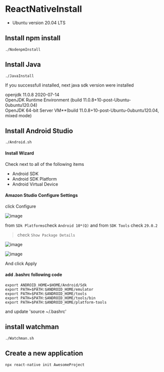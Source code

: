 # ReactNativeInstall
- Ubuntu version 20.04 LTS

## Install npm install
```
./NodenpmInstall
```

## Install Java

```
./JavaInstall
```

If you successfull installed, next java sdk version were installed

openjdk 11.0.8 2020-07-14  
OpenJDK Runtime Environment (build 11.0.8+10-post-Ubuntu-0ubuntu120.04)  
OpenJDK 64-bit Server VM**(build 11.0.8+10-post-Ubuntu-0ubuntu120.04, mixed mode)  

## Install Android Studio

```
./Android.sh
```

#### Install Wizard

Check next to all of the following items  
* Android SDK  
* Android SDK Platform  
* Android Virtual Device  

#### Amazon Studio Configure Settings

click Configure

![image](https://user-images.githubusercontent.com/54967427/96335072-a694f300-10b0-11eb-8aee-2bf0974f7c59.png)

from `SDk Platforms`check `Android 10*(Q)` and from `SDK Tools` check `29.0.2`
> check `Show Package Details`

![image](https://user-images.githubusercontent.com/54967427/96334995-d394d600-10af-11eb-9982-65af15339231.png)

![image](https://user-images.githubusercontent.com/54967427/96334966-a1837400-10af-11eb-9bc8-bd7aae402242.png)

And click Apply

#### add .bashrc following code
```
export ANDROID_HOME=$HOME/Android/Sdk
export PATH=$PATH:$ANDROID_HOME/emulator
export PATH=$PATH:$ANDROID_HOME/tools
export PATH=$PATH:$ANDROID_HOME/tools/bin
export PATH=$PATH:$ANDROID_HOME/platform-tools
```
and update 
'source ~/.bashrc'

## install watchman

```
./Watchman.sh
```


## Create a new application

```
npx react-native init AwesomeProject
```
